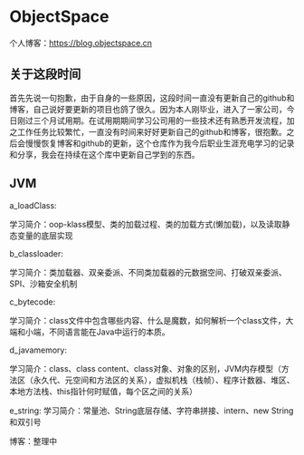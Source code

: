 # ObjectSpace
个人博客：https://blog.objectspace.cn
## 关于这段时间
首先先说一句抱歉，由于自身的一些原因，这段时间一直没有更新自己的github和博客，自己说好要更新的项目也鸽了很久。因为本人刚毕业，进入了一家公司，今日刚过三个月试用期。在试用期期间学习公司用的一些技术还有熟悉开发流程，加之工作任务比较繁忙，一直没有时间来好好更新自己的github和博客，很抱歉。之后会慢慢恢复博客和github的更新，这个仓库作为我今后职业生涯充电学习的记录和分享，我会在持续在这个库中更新自己学到的东西。
## JVM
a_loadClass:

学习简介：oop-klass模型、类的加载过程、类的加载方式(懒加载)，以及读取静态变量的底层实现

b_classloader:

学习简介：类加载器、双亲委派、不同类加载器的元数据空间、打破双亲委派、SPI、沙箱安全机制

c_bytecode:

学习简介：class文件中包含哪些内容、什么是魔数，如何解析一个class文件，大端和小端，不同语言能在Java中运行的本质。

d_javamemory:

学习简介：class、class content、class对象、对象的区别，JVM内存模型（方法区（永久代、元空间和方法区的关系），虚拟机栈（栈帧）、程序计数器、堆区、本地方法栈、this指针何时赋值，每个区之间的关系）

e_string:
学习简介：常量池、String底层存储、字符串拼接、intern、new String和双引号 

博客：整理中
